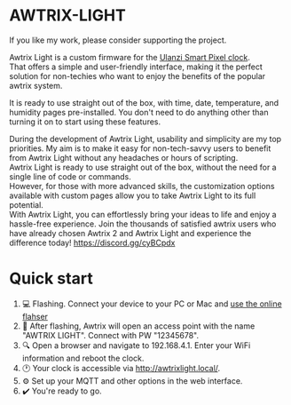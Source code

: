 # AWTRIX-LIGHT

If you like my work, please consider supporting the project.  

Awtrix Light is a custom firmware for the [Ulanzi Smart Pixel clock](https://www.ulanzi.com/products/ulanzi-pixel-smart-clock-2882).  
That offers a simple and user-friendly interface, making it the perfect solution for non-techies who want to enjoy the benefits of the popular awtrix system.  

It is ready to use straight out of the box, with time, date, temperature, and humidity pages pre-installed. You don't need to do anything other than turning it on to start using these features.    

During the development of Awtrix Light, usability and simplicity are my top priorities. My aim is to make it easy for non-tech-savvy users to benefit from Awtrix Light without any headaches or hours of scripting.  
Awtrix Light is ready to use straight out of the box, without the need for a single line of code or commands.  
However, for those with more advanced skills, the customization options available with custom pages allow you to take Awtrix Light to its full potential.  
With Awtrix Light, you can effortlessly bring your ideas to life and enjoy a hassle-free experience. 
Join the thousands of satisfied awtrix users who have already chosen Awtrix 2 and Awtrix Light and experience the difference today! 
https://discord.gg/cyBCpdx  


# Quick start
1. :computer:  Flashing. Connect your device to your PC or Mac and [use the online flahser](flasher.md)
2. :signal_strength: After flashing, Awtrix will open an access point with the name "AWTRIX LIGHT". Connect with PW "12345678".
3. :mag: Open a browser and navigate to 192.168.4.1. Enter your WiFi information and reboot the clock.
4. :clock1: Your clock is accessible via http://awtrixlight.local/.
5. :gear: Set up your MQTT and other options in the web interface.
6. :heavy_check_mark: You're ready to go.